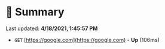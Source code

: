 # 📖 Summary
Last updated: **4/18/2021, 1:45:57 PM**

- `GET` [https://google.com](https://google.com) - **Up** (106ms)

